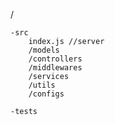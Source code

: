/

    -src
        index.js //server
        /models
        /controllers
        /middlewares
        /services
        /utils
        /configs

    -tests
